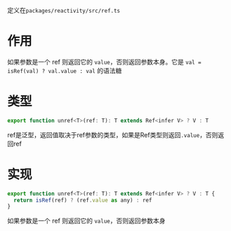 定义在`packages/reactivity/src/ref.ts`

# 作用

如果参数是一个 ref 则返回它的 `value`，否则返回参数本身。它是 `val = isRef(val) ? val.value : val` 的语法糖

# 类型

```js
export function unref<T>(ref: T): T extends Ref<infer V> ? V : T
```

ref是泛型，返回值取决于ref参数的类型，如果是Ref类型则返回`.value`，否则返回ref

# 实现

```js
export function unref<T>(ref: T): T extends Ref<infer V> ? V : T {
  return isRef(ref) ? (ref.value as any) : ref
}
```

如果参数是一个 ref 则返回它的 `value`，否则返回参数本身